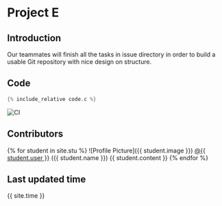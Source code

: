# Project E

## Introduction
Our teammates will finish all the tasks in issue directory in order to build a usable
Git repository with nice design on structure.
## Code
```c 
{% include_relative code.c %}
```

![CI](https://github.com/csci3251-2021/project-team-e/actions/workflows/main.yml/badge.svg)

## Contributors
{% for student in site.stu %}
  ![Profile Picture]({{ student.image }}) <a href= "http://github.com/{{ student.user }}">@{{ student.user }}</a> ({{ student.name }})
  {{ student.content }}
{% endfor %}

## Last updated time
{{ site.time }}
